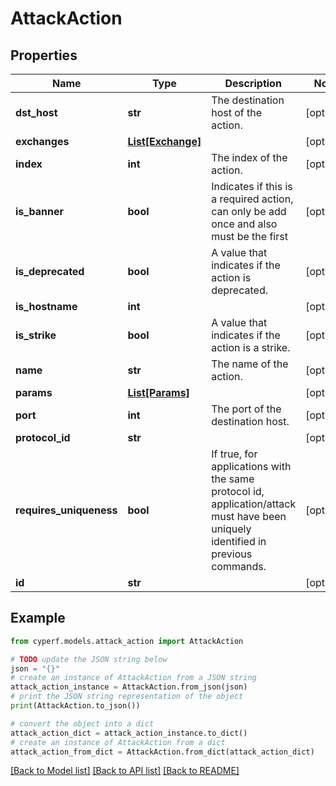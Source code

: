 # AttackAction


## Properties

Name | Type | Description | Notes
------------ | ------------- | ------------- | -------------
**dst_host** | **str** | The destination host of the action. | [optional] 
**exchanges** | [**List[Exchange]**](Exchange.md) |  | [optional] 
**index** | **int** | The index of the action. | [optional] 
**is_banner** | **bool** | Indicates if this is a required action, can only be add once and also must be the first | [optional] 
**is_deprecated** | **bool** | A value that indicates if the action is deprecated. | [optional] 
**is_hostname** | **int** |  | [optional] 
**is_strike** | **bool** | A value that indicates if the action is a strike. | [optional] 
**name** | **str** | The name of the action. | [optional] 
**params** | [**List[Params]**](Params.md) |  | [optional] 
**port** | **int** | The port of the destination host. | [optional] 
**protocol_id** | **str** |  | [optional] 
**requires_uniqueness** | **bool** | If true, for applications with the same protocol id, application/attack must have been uniquely identified in previous commands. | [optional] 
**id** | **str** |  | [optional] 

## Example

```python
from cyperf.models.attack_action import AttackAction

# TODO update the JSON string below
json = "{}"
# create an instance of AttackAction from a JSON string
attack_action_instance = AttackAction.from_json(json)
# print the JSON string representation of the object
print(AttackAction.to_json())

# convert the object into a dict
attack_action_dict = attack_action_instance.to_dict()
# create an instance of AttackAction from a dict
attack_action_from_dict = AttackAction.from_dict(attack_action_dict)
```
[[Back to Model list]](../README.md#documentation-for-models) [[Back to API list]](../README.md#documentation-for-api-endpoints) [[Back to README]](../README.md)


